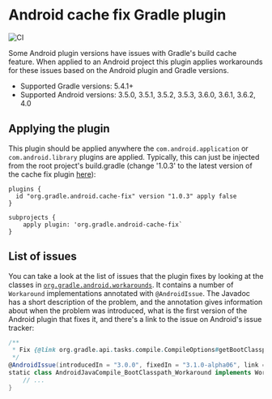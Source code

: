 # Android cache fix Gradle plugin

![CI](https://github.com/gradle/android-cache-fix-gradle-plugin/workflows/CI/badge.svg?branch=master)

Some Android plugin versions have issues with Gradle's build cache feature. When applied to an Android project this plugin applies workarounds for these issues based on the Android plugin and Gradle versions.

* Supported Gradle versions: 5.4.1+
* Supported Android versions: 3.5.0, 3.5.1, 3.5.2, 3.5.3, 3.6.0, 3.6.1, 3.6.2, 4.0

## Applying the plugin

This plugin should be applied anywhere the `com.android.application` or `com.android.library` plugins are applied.  Typically,
this can just be injected from the root project's build.gradle (change '1.0.3' to the latest version of the cache fix plugin
[here](https://plugins.gradle.org/plugin/org.gradle.android.cache-fix)):
```$groovy
plugins {
  id "org.gradle.android.cache-fix" version "1.0.3" apply false
}

subprojects {
    apply plugin: 'org.gradle.android-cache-fix`
}
```

## List of issues

You can take a look at the list of issues that the plugin fixes by looking at the classes in  [`org.gradle.android.workarounds`](https://github.com/gradle/android-cache-fix-gradle-plugin/blob/master/src/main/groovy/org/gradle/android/workarounds). It contains a number of `Workaround` implementations annotated with `@AndroidIssue`. The Javadoc has a short description of the problem, and the annotation gives information about when the problem was introduced, what is the first version of the Android plugin that fixes it, and there's a link to the issue on Android's issue tracker:

```groovy
/**
 * Fix {@link org.gradle.api.tasks.compile.CompileOptions#getBootClasspath()} introducing relocatability problems for {@link AndroidJavaCompile}.
 */
@AndroidIssue(introducedIn = "3.0.0", fixedIn = "3.1.0-alpha06", link = "https://issuetracker.google.com/issues/68392933")
static class AndroidJavaCompile_BootClasspath_Workaround implements Workaround {
    // ...
}
```
